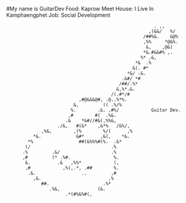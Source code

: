 #My name is GuitarDev
Food: Kaprow Meet
House: I Live In Kamphaengphet
Job: Social Development 
                                                                      
                                                           . ,,                 
                                                         ,(&&/   %/             
                                                       /##%&.    &@%            
                                                       ,%%     *@&%.            
                                                        &,    ,@&(              
                                                       *&.#&&#% ,.              
                                                      %* .&,                    
                                                    *&  .%                      
                                                   &(. #*                       
                                                 *&/ .&.                        
                                               .&#/ *#                          
                                              /##/.%*                           
                                             &,%*.&.                            
                                           /(.#*/#                              
                               ,#@&&&@#, .@..%*%.                               
                             &,         (( .%/%                                 
                            %.        .&. ,#%/            Guitar Dev.                      
                           ,#        #(  .%&.                                   
                          .&    *&#//#&(,%%&,                                   
                       ./&,   #(&*    ,&*%   /&%/,                              
                 ,%&,        ,(%        %/(      ,%                             
              *&.             &#*      ,&(,    *&.                              
            *%                 ##(&%%%#(%.  .&*                                 
           (/                              .%                                   
          .%         .&/                   .%                                   
          ,#         (* .%#.                %.                                  
           &.          .&   ,%%*            (,                                  
           ,#            ,%(,.*, .##        %.                                  
            .&.                 ..         ,#                                   
              ,&.                         ,%                                    
                 ##.                    .%*                                     
                    .%&,              (&.                                       
                          .*(#%&%#(,                                            
                                                                                
